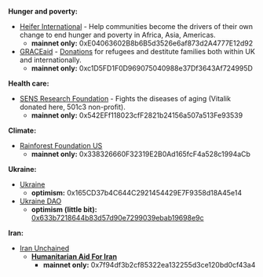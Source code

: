 **Hunger and poverty:**

- [Heifer International](https://www.heifer.org/what-you-can-do/give/digital-currency.html) - Help communities become the drivers of their own change to end hunger and poverty in Africa, Asia, Americas.
    - **mainnet only:** 0xE04063602B8b6B5d3526e6af873d2A4777E12d92
- [GRACEaid](https://www.graceaid.org.uk/donations/) - [Donations](https://github.com/GRACEaid/Refugee-Smart-Contract/blob/master/README.md) for refugees and destitute families both within UK and internationally.
    - **mainnet only:** 0xc1D5FD1F0D969075040988e37Df3643Af724995D

**Health care:**

- [SENS Research Foundation](http://www.sens.org/donate) - Fights the diseases of aging (Vitalik donated here, 501c3 non-profit).
    - **mainnet only:** 0x542EFf118023cfF2821b24156a507a513Fe93539

**Climate:**

- [Rainforest Foundation US](https://rainforestfoundation.org/engage/give/cryptocurrency/)
    - **mainnet only:** 0x338326660F32319E2B0Ad165fcF4a528c1994aCb

**Ukraine:**

- [Ukraine](https://etherscan.io/address/0x165CD37b4C644C2921454429E7F9358d18A45e14)
    - **optimism:** 0x165CD37b4C644C2921454429E7F9358d18A45e14
- [Ukraine DAO](https://www.notion.so/UkraineDAO-eth-Treasury-b080b59f794848fa8f6ac1b22575792c?pvs=21)
    - **optimism (little bit):** [0x633b7218644b83d57d90e7299039ebab19698e9c](https://etherscan.io/address/0x633b7218644b83d57d90e7299039ebab19698e9c)

**Iran:**

- [Iran Unchained](https://www.iranunchained.com/)
    - ****[Humanitarian Aid For Iran](https://www.iranunchained.com/grants/bafkreiaayldpo7f3whoxspezqdzh6iotvkuqvzcmucnycfkkphfocfg5qy/details)****
        - **mainnet only:** 0x7f94df3b2cf85322ea132255d3ce120bd0cf43a4